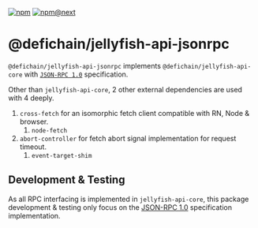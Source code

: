[![npm](https://img.shields.io/npm/v/@defichain/jellyfish-api-jsonrpc)](https://www.npmjs.com/package/@defichain/jellyfish-api-jsonrpc/v/latest)
[![npm@next](https://img.shields.io/npm/v/@defichain/jellyfish-api-jsonrpc/next)](https://www.npmjs.com/package/@defichain/jellyfish-api-jsonrpc/v/next)

# @defichain/jellyfish-api-jsonrpc

`@defichain/jellyfish-api-jsonrpc` implements `@defichain/jellyfish-api-core`
with [`JSON-RPC 1.0`](https://www.jsonrpc.org/specification_v1) specification.

Other than `jellyfish-api-core`, 2 other external dependencies are used with 4 deeply.

1. `cross-fetch` for an isomorphic fetch client compatible with RN, Node & browser.
   1. `node-fetch`
2. `abort-controller` for fetch abort signal implementation for request timeout.
   1. `event-target-shim`

## Development & Testing

As all RPC interfacing is implemented in `jellyfish-api-core`, this package development & testing only focus on the
[JSON-RPC 1.0](https://www.jsonrpc.org/specification_v1) specification implementation.
